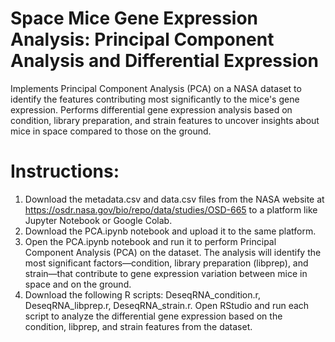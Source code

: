 # Space Mice Gene Expression Analysis: Principal Component Analysis and Differential Expression

Implements Principal Component Analysis (PCA) on a NASA dataset to identify the features contributing most significantly to the mice's gene expression. Performs differential gene expression analysis based on condition, library preparation, and strain features to uncover insights about mice in space compared to those on the ground.

# Instructions:
  1) Download the metadata.csv and data.csv files from the NASA website at https://osdr.nasa.gov/bio/repo/data/studies/OSD-665 to a platform like Jupyter Notebook or Google Colab.
  2) Download the PCA.ipynb notebook and upload it to the same platform.
  3) Open the PCA.ipynb notebook and run it to perform Principal Component Analysis (PCA) on the dataset. The analysis will identify the most significant factors—condition, library preparation (libprep), and strain—that contribute to gene expression variation between mice in space and on the ground.
  4) Download the following R scripts: DeseqRNA_condition.r, DeseqRNA_libprep.r, DeseqRNA_strain.r. Open RStudio and run each script to analyze the differential gene expression based on the condition, libprep, and strain features from the dataset.
